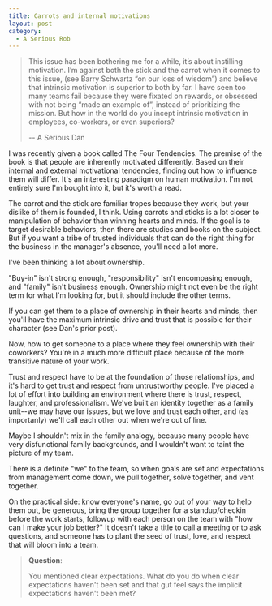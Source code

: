 ```yaml
---
title: Carrots and internal motivations
layout: post
category:
  - A Serious Rob
---
```

> This issue has been bothering me for a while, it’s about instilling motivation. I’m against both the stick and the carrot when it comes to this issue, (see Barry Schwartz “on our loss of wisdom”) and believe that intrinsic motivation is superior to both by far. I have seen too many teams fail because they were fixated on rewards, or obsessed with not being “made an example of”, instead of prioritizing the mission. But how in the world do you incept intrinsic motivation in employees, co-workers, or even superiors?
> 
> -- A Serious Dan

I was recently given a book called The Four Tendencies. The premise of the book is that people are inherently motivated differently. Based on their internal and external motivational tendencies, finding out how to influence them will differ. It's an interesting paradigm on human motivation. I'm not entirely sure I'm bought into it, but it's worth a read.

The carrot and the stick are familiar tropes because they work, but your dislike of them is founded, I think. Using carrots and sticks is a lot closer to manipulation of behavior than winning hearts and minds. If the goal is to target desirable behaviors, then there are studies and books on the subject. But if you want a tribe of trusted individuals that can do the right thing for the business in the manager's absence, you'll need a lot more.

I've been thinking a lot about ownership.

"Buy-in" isn't strong enough, "responsibility" isn't encompasing enough, and "family" isn't business enough. Ownership might not even be the right term for what I'm looking for, but it should include the other terms.

If you can get them to a place of ownership in their hearts and minds, then you'll have the maximum intrinsic drive and trust that is possible for their character (see Dan's prior post).

Now, how to get someone to a place where they feel ownership with their coworkers? You're in a much more difficult place because of the more transitive nature of your work.

Trust and respect have to be at the foundation of those relationships, and it's hard to get trust and respect from untrustworthy people. I've placed a lot of effort into building an environment where there is trust, respect, laughter, and professionalism. We've built an identity together as a family unit--we may have our issues, but we love and trust each other, and (as importanly) we'll call each other out when we're out of line.

Maybe I shouldn't mix in the family analogy, because many people have very disfunctional family backgrounds, and I wouldn't want to taint the picture of my team.

There is a definite "we" to the team, so when goals are set and expectations from management come down, we pull together, solve together, and vent together.

On the practical side: know everyone's name, go out of your way to help them out, be generous, bring the group together for a standup/checkin before the work starts, followup with each person on the team with "how can I make your job better?" It doesn't take a title to call a meeting or to ask questions, and someone has to plant the seed of trust, love, and respect that will bloom into a team.

> **Question**:
> 
> You mentioned clear expectations. What do you do when clear expectations haven't been set and that gut feel says the implicit expectations haven't been met?